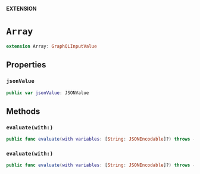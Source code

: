 **EXTENSION**

# `Array`
```swift
extension Array: GraphQLInputValue
```

## Properties
### `jsonValue`

```swift
public var jsonValue: JSONValue
```

## Methods
### `evaluate(with:)`

```swift
public func evaluate(with variables: [String: JSONEncodable]?) throws -> JSONValue
```

### `evaluate(with:)`

```swift
public func evaluate(with variables: [String: JSONEncodable]?) throws -> [JSONValue]
```
